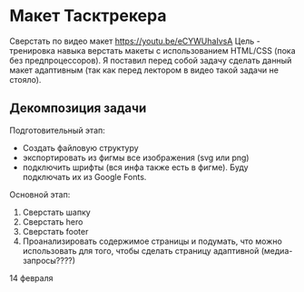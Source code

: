 # Макет Тасктрекера

Сверстать по видео макет https://youtu.be/eCYWUhaIvsA 
Цель - тренировка навыка верстать макеты с использованием HTML/CSS (пока без предпроцессоров). Я поставил перед собой задачу сделать данный макет адаптивным (так как перед лектором в видео такой задачи не стояло).

## Декомпозиция задачи
Подготовительный этап:
- Создать файловую структуру
- экспортировать из фигмы все изображения (svg или png)
- подключить шрифты (вся инфа также есть в фигме). Буду подключать их из Google Fonts.

Основной этап:
1. Сверстать шапку
2. Сверстать hero
3. Сверстать footer
4. Проанализировать содержимое страницы и подумать, что можно использовать для того, чтобы сделать страницу адаптивной (медиа-запросы????)

14 февраля